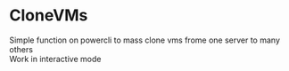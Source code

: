 # CloneVMs
Simple function on powercli to mass clone vms frome one server to many others  
Work in interactive mode
